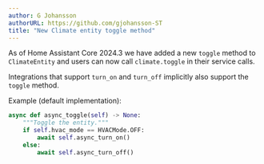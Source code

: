 ```yaml
---
author: G Johansson
authorURL: https://github.com/gjohansson-ST
title: "New Climate entity toggle method"
---
```


As of Home Assistant Core 2024.3 we have added a new `toggle` method to `ClimateEntity` and users can now call `climate.toggle` in their service calls.

Integrations that support `turn_on` and `turn_off` implicitly also support the `toggle` method.

Example (default implementation):

```python
async def async_toggle(self) -> None:
    """Toggle the entity."""
    if self.hvac_mode == HVACMode.OFF:
        await self.async_turn_on()
    else:
        await self.async_turn_off()

```